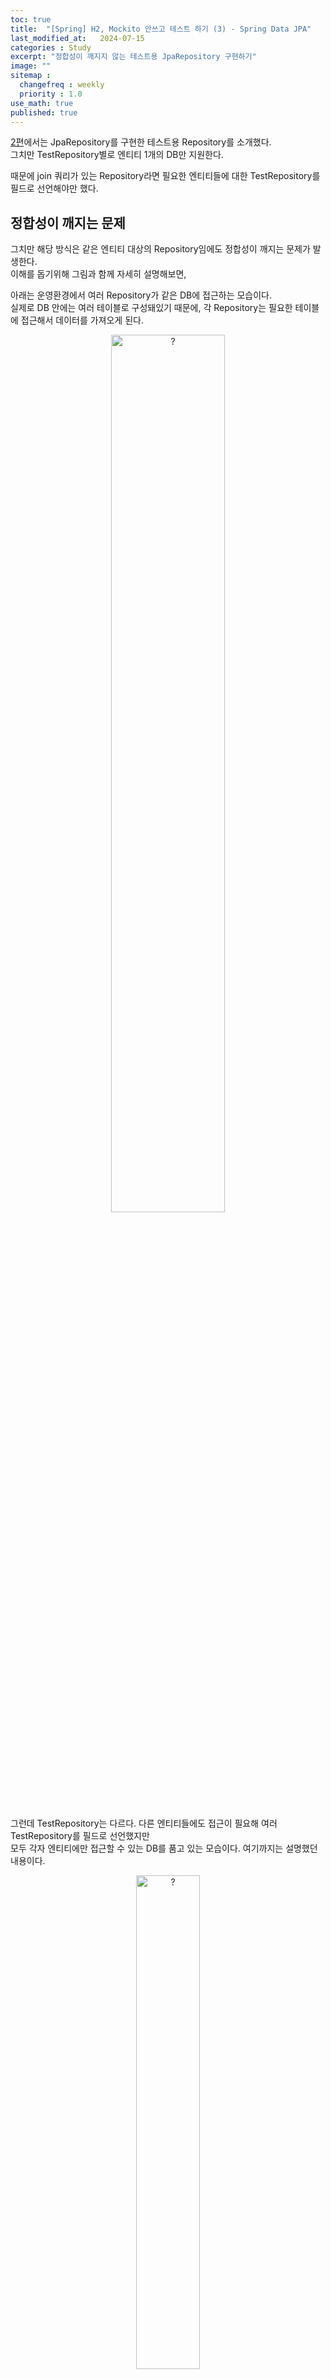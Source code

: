```yaml
---
toc: true
title:  "[Spring] H2, Mockito 안쓰고 테스트 하기 (3) - Spring Data JPA"
last_modified_at:   2024-07-15
categories : Study
excerpt: "정합성이 깨지지 않는 테스트용 JpaRepository 구현하기"
image: ""
sitemap :
  changefreq : weekly
  priority : 1.0
use_math: true
published: true
---
```


[2편](https://yooniversal.github.io/study/post292/)에서는 JpaRepository를 구현한 테스트용 Repository를 소개했다.<br>
그치만 TestRepository별로 엔티티 1개의 DB만 지원한다.<br>

때문에 join 쿼리가 있는 Repository라면 필요한 엔티티들에 대한 TestRepository를 필드로 선언해야만 했다.<br>

## 정합성이 깨지는 문제
그치만 해당 방식은 같은 엔티티 대상의 Repository임에도 정합성이 깨지는 문제가 발생한다.<br>
이해를 돕기위해 그림과 함께 자세히 설명해보면,<br>

아래는 운영환경에서 여러 Repository가 같은 DB에 접근하는 모습이다.<br>
실제로 DB 안에는 여러 테이블로 구성돼있기 때문에, 각 Repository는 필요한 테이블에 접근해서 데이터를 가져오게 된다.<br>
<div style="text-align: center;">
<img src="https://lh3.google.com/u/0/d/1ep4-xYEc1uXVF3HagG4V0aa_iTBAsIGL" width="60%" height="60%" title="$0715_real_status.png" alt="?"/>
</div>
<br>

그런데 TestRepository는 다르다. 다른 엔티티들에도 접근이 필요해 여러 TestRepository를 필드로 선언했지만 <br>
모두 각자 엔티티에만 접근할 수 있는 DB를 품고 있는 모습이다. 여기까지는 설명했던 내용이다.<br>
<div style="text-align: center;">
<img src="https://lh3.google.com/u/0/d/1QXb2Mnew5VYI1d7s0xKXvOt6_u8awCoK" width="45%" height="45%" title="$0715_sub_repository.png" alt="?"/>
</div>
<br>

Repository가 `ARepository`, `BRepository`를 필드로 갖고 있고, `ARepository`가 단독으로 쓰이는 경우도 있다고 해보자.<br>
(모두 다 TestJpaRepository를 상속받은 테스트용 repository라 가정한다.)<br>

Parent에 속하는 A의 value를 1 증가시켜서, ARepository에서 꺼낸 A의 value와 같은지 확인하는 테스트다.<br>
```kotlin
class DatabaseTest {
    private val repository = TestRepository()
    private val aRepository = TestARepository()

    @Test
    fun `다른 Repository라면 데이터 정합성이 깨진다`() {
        // given
        val aEntity = aRepository.save(A(value = 1))
        val bEntity = B()
        val parentEntity = Parent(a = aEntity, b = bEntity)
        repository.save(parentEntity)
        
        // when
        val parent = repository.findById(1L)
        parent.a.value = parent.a.value + 1 // Parent의 A.value를 1 증가
        repository.save(parent) // 기존 A 엔티티에 대해 업데이트

        // then
        val target = repository.findById(1L).a
        val savedAEntity = aRepository.findById(1L)
        assertThat(target.value).isNotEqualTo(savedAEntity.value) // true
    }
}
```
- `target.value`와 `savedAEntity.value`는 **값이 일치하지 않아 테스트에 성공**
  + `target.value` : **2**
  + `savedAEntity.value` : 1
<br>

왜 이런 현상이 발생할까?<br>
Repository에서 필드로 갖는 ARepository를 **새 인스턴스**로 초기화해주기 때문이다.<br>
```kotlin
class TestBeverageRepository : JpaRepository<Beverage, Long> {
    private val aRepository: TestARepository<A, Long>()
}
```
<br>

그래서 같은 DB라고 생각했지만 **서로 다른 인스턴스에서 생성된 DB**(entityList)여서 정합성이 깨지는 것이다.<br>
<div style="text-align: center;">
<img src="https://lh3.google.com/u/0/d/14DLMltrJ_JD1A1mjgId6HYt0rUlQYL__" width="60%" height="60%" title="$0715_different_db.png" alt="?"/>
</div>
<br>

## 개선된 TestJpaRepository
그러면 이 경우는 어떻게 극복해야 할까?<br>
TestRepository에서 사용할 DB를 **한번에 생성해 관리하면 된다!**<br>

TestJpaRepository에서 사용하던 필드 정보들을 **TestDatabase** 클래스에서 관리한다.<br>
그리고 엔티티별로 선언해주자.<br>
```kotlin
class TestDatabase<T, ID>(
    val idName: String,
) {
    val index = AtomicLong(0L)
    val indexSet = mutableSetOf<ID>()
    val entityList = mutableListOf<T>()
}

// 엔티티별로 DB 선언
val PARENT_TEST_DB = TestDatabase<Parent, Long>("id")
val A_TEST_DB = TestDatabase<A, Long>("id")
val B_TEST_DB = TestDatabase<B, Long>("id")
```
<br>

TestJpaRepository는 TestDatabase를 생성자 파라미터로 받고, 기존 로직에서 그대로 사용할 수 있게끔 초기화해준다.<br>
```kotlin
abstract class TestJpaRepository<T, ID>(
    private val testDatabase: TestDatabase<T, ID>,
) : JpaRepository<T, ID> where T : Any {

    private val index: AtomicLong = testDatabase.index
    private val indexSet = testDatabase.indexSet
    private val idName = testDatabase.idName
    protected val entityList: MutableList<T> = testDatabase.entityList

    // 아래 로직 변경없음
}
```
<br>

TestRepository를 정의할 때는 TestDatabase를 생성자에서 받으면 된다.<br>
연관된 Repository도 초기화해주는 점 잊지 말자!<br>
```kotlin
class TestRepository : TestJpaRepository<Parent, Long>(PARENT_TEST_DB) {
    private val aRepository: TestARepository()
    private val bRepository: TestBRepository()
}

class TestARepository : TestJpaRepository<A, Long>(A_TEST_DB)
class TestBRepository : TestJpaRepository<B, Long>(B_TEST_DB)
```
<br>

그러면 다른 위치에 있는 Repository여도 같은 TestDatabase로 초기화하기 때문에 <br>
더 이상 데이터 정합성이 깨지는 현상이 발생하지 않는다!<br>
<div style="text-align: center;">
<img src="https://lh3.google.com/u/0/d/1XMWdwh7HBeNSWTmvjtb1Z6mLP_ZuXyLY" width="55%" height="55%" title="$0715_initilaized_db.png" alt="?"/>
</div>

DB를 일치시켜주는 것 외에도 JpaRepository에서 제공하는 함수도 같이 수정해줘야한다.<br>
```kotlin
fun save(parent: Parent): Parent {
    val a = aRepository.save(parent.a)
    val b = bRepository.save(parent.b)
    return super.save(parent.copy(a = a, b = b))
}

fun findById(id: Long): Parent {
    return super.findById(id).let { parent ->
        val a = aRepository.findById(parent.a.id)
        val b = bRepository.findById(parent.b.id)
        parent.copy(a = a, b = b)
    }
}
...
```
<br>

### 단점
[2편](https://yooniversal.github.io/study/post292/)의 TestJpaRepository보다 정합성을 깨뜨리지 않기위해 추가해줘야 하는 코드가 늘었다.<br>
운영 환경에서는 사용하는 엔티티가 많을 텐데, 이에 비례해서 추가할 TestDatabase 인스턴스도 많아질 것이다.<br>
일부 TestRepository에서는 JpaRepository에서 제공하는 함수도 사실상 재구현을 해야하기 때문에 부담이 크다.<br>

테스트에서 정합성이 깨질 수 있는 상황이거나 그렇게 될 수 있다면 적용할 필요가 있겠지만, <br>
그렇지 않다면 2편의 TestJpaRepository를 쓰는게 좋을 것 같다.<br>

대부분 테스트가 단위 테스트일거 같은데, 그런 경우에는 사실 필요없을 것 같다🤔<br>

## References
- [Java/Spring 테스트를 추가하고 싶은 개발자들의 오답노트](https://www.inflearn.com/course/자바-스프링-테스트-개발자-오답노트)
